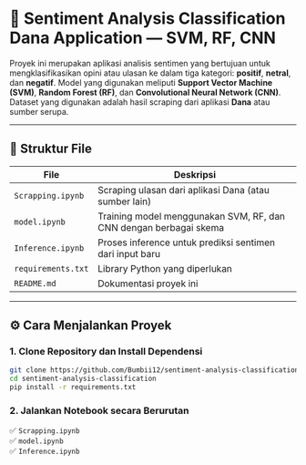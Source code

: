 # 🧠 Sentiment Analysis Classification Dana Application — SVM, RF, CNN

Proyek ini merupakan aplikasi analisis sentimen yang bertujuan untuk mengklasifikasikan opini atau ulasan ke dalam tiga kategori: **positif**, **netral**, dan **negatif**. Model yang digunakan meliputi **Support Vector Machine (SVM)**, **Random Forest (RF)**, dan **Convolutional Neural Network (CNN)**. Dataset yang digunakan adalah hasil scraping dari aplikasi **Dana** atau sumber serupa.

---

## 📁 Struktur File

| File              | Deskripsi                                                   |
|-------------------|-------------------------------------------------------------|
| `Scrapping.ipynb` | Scraping ulasan dari aplikasi Dana (atau sumber lain)       |
| `model.ipynb`     | Training model menggunakan SVM, RF, dan CNN dengan berbagai skema |
| `Inference.ipynb` | Proses inference untuk prediksi sentimen dari input baru    |
| `requirements.txt`| Library Python yang diperlukan                              |
| `README.md`       | Dokumentasi proyek ini                                      |

---

## ⚙️ Cara Menjalankan Proyek

### 1. Clone Repository dan Install Dependensi

```bash
git clone https://github.com/Bumbii12/sentiment-analysis-classification-application-Dana-SVM-RF-CNN.git
cd sentiment-analysis-classification
pip install -r requirements.txt
```

### 2. Jalankan Notebook secara Berurutan

✅ `Scrapping.ipynb`  
✅ `model.ipynb`  
✅ `Inference.ipynb`